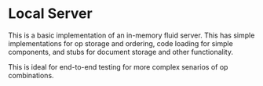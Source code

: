 # Local Server

This is a basic implementation of an in-memory fluid server. This has simple implementations for op storage and ordering,
code loading for simple components, and stubs for document storage and other functionality.

This is ideal for end-to-end testing for more complex senarios of op combinations.
